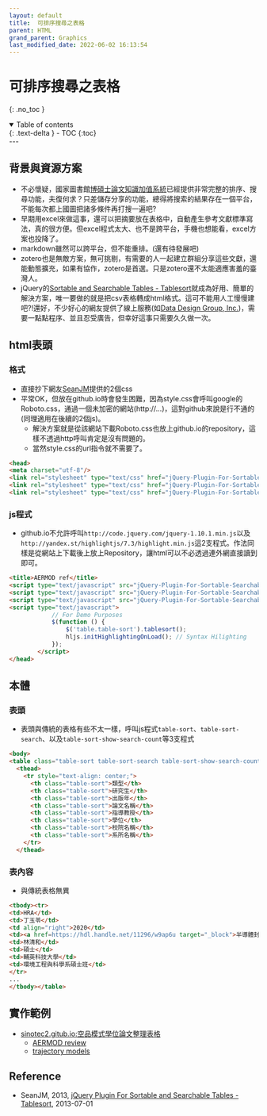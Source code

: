 ```yaml
---
layout: default
title:  可排序搜尋之表格
parent: HTML
grand_parent: Graphics
last_modified_date: 2022-06-02 16:13:54
---
```


# 可排序搜尋之表格

{: .no_toc }

<details open markdown="block">
  <summary>
    Table of contents
  </summary>
  {: .text-delta }
- TOC
{:toc}
</details>
---

## 背景與資源方案
- 不必懷疑，國家圖書館[博碩士論文知識加值系統](https://ndltd.ncl.edu.tw/cgi-bin/gs32/gsweb.cgi?o=d)已經提供非常完整的排序、搜尋功能，夫復何求？只差儲存分享的功能，總得將搜索的結果存在一個平台，不能每次都上國圖把諸多條件再打搜一遍吧?
- 早期用excel來做這事，還可以把摘要放在表格中，自動產生參考文獻標準寫法，真的很方便。但excel程式太大、也不是跨平台，手機也想能看，excel方案也投降了。
- markdown雖然可以跨平台，但不能重排。(還有待發展吧)
- zotero也是無敵方案，無可挑剔，有需要的人一起建立群組分享這些文獻，還能動態擴充，如果有協作，zotero是首選。只是zotero還不太能適應害羞的臺灣人。
- jQuery的[Sortable and Searchable Tables - Tablesort](https://www.jqueryscript.net/table/jQuery-Plugin-For-Sortable-Searchable-Tables-Tablesort.html)就成為好用、簡單的解決方案，唯一要做的就是把csv表格轉成html格式。這可不能用人工慢慢建吧?!還好，不少好心的網友提供了線上服務(如[Data Design Group, Inc.](https://www.convertcsv.com/csv-to-html.htm))，需要一點點程序、並且忍受廣告，但幸好這事只需要久久做一次。

## html表頭
### 格式
- 直接抄下網友[SeanJM]()提供的2個css
- 平常OK，但放在github.io時會發生困難，因為style.css會呼叫google的Roboto.css，通過一個未加密的網站(http://...)，這對github來說是行不通的(同理適用在後續的2個js)。
  - 解決方案就是從該網站下載Roboto.css也放上github.io的repository，這樣不透過http呼叫肯定是沒有問題的。
  - 當然style.css的url指令就不需要了。

```html
<head>
<meta charset="utf-8"/>
<link rel="stylesheet" type="text/css" href="jQuery-Plugin-For-Sortable-Searchable-Tables-Tablesort/css/tablesort.css">
<link rel="stylesheet" type="text/css" href="jQuery-Plugin-For-Sortable-Searchable-Tables-Tablesort/css/styles.css">
<link rel="stylesheet" type="text/css" href="jQuery-Plugin-For-Sortable-Searchable-Tables-Tablesort/css/Roboto.css">
```

### js程式
- github.io不允許呼叫`http://code.jquery.com/jquery-1.10.1.min.js`以及`http://yandex.st/highlightjs/7.3/highlight.min.js`這2支程式。作法同樣是從網站上下載後上放上Repository，讓html可以不必透過連外網直接讀到即可。

```html
<title>AERMOD ref</title>
<script type="text/javascript" src="jQuery-Plugin-For-Sortable-Searchable-Tables-Tablesort/jquery-1.10.1.min.js"></script>
<script type="text/javascript" src="jQuery-Plugin-For-Sortable-Searchable-Tables-Tablesort/highlight.min.js"></script>
<script type="text/javascript" src="jQuery-Plugin-For-Sortable-Searchable-Tables-Tablesort/tablesort.js"></script>
<script type="text/javascript">
            // For Demo Purposes
            $(function () {
                $('table.table-sort').tablesort();
                hljs.initHighlightingOnLoad(); // Syntax Hilighting
            });
        </script>
</head>
```
## 本體
### 表頭
- 表頭與傳統的表格有些不太一樣，呼叫js程式`table-sort`、`table-sort-search`、以及`table-sort-show-search-count`等3支程式


```html
<body>
<table class="table-sort table-sort-search table-sort-show-search-count">
  <thead>
    <tr style="text-align: center;">
      <th class="table-sort">類型</th>
      <th class="table-sort">研究生</th>
      <th class="table-sort">出版年</th>
      <th class="table-sort">論文名稱</th>
      <th class="table-sort">指導教授</th>
      <th class="table-sort">學位</th>
      <th class="table-sort">校院名稱</th>
      <th class="table-sort">系所名稱</th>
    </tr>
  </thead>
```
### 表內容
- 與傳統表格無異
```html
<tbody><tr>
<td>HRA</td>
<td>丁玉苓</td>
<td align="right">2020</td>
<td><a href=https://hdl.handle.net/11296/w9ap6u target="_block">半導體封裝及測試性工業區有害空氣污染物健康風險評估-以楠梓加工出口區為例</a></td>
<td>林清和</td>
<td>碩士</td>
<td>輔英科技大學</td>
<td>環境工程與科學系碩士班</td>
</tr>
...
</tbody></table>
```

## 實作範例
- [sinotec2.gitub.io:空品模式學位論文整理表格](https://sinotec2.github.io/)
  - [AERMOD review](https://sinotec2.github.io/aermod/AERMOD_review.html)
  - [trajectory models](https://sinotec2.github.io/aermod/traj_review.html)

## Reference
- SeanJM, 2013, [jQuery Plugin For Sortable and Searchable Tables - Tablesort](https://www.jqueryscript.net/table/jQuery-Plugin-For-Sortable-Searchable-Tables-Tablesort.html), 2013-07-01